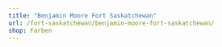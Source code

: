 ```yaml
---
title: "Benjamin Moore Fort Saskatchewan"
url: /fort-saskatchewan/benjamin-moore-fort-saskatchewan/
shop: Farben
---
```

